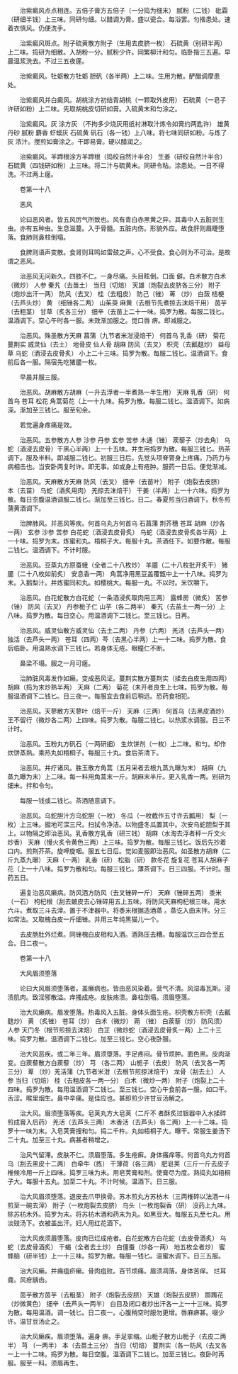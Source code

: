 <!-- { "loadSidebar": true } -->
　　治紫癜风点点相连。五倍子膏方五倍子（一分捣为细末） 腻粉（二钱） 砒霜（研细半钱）上三味。同研匀细。以醋调为膏。盛以瓷合。每浴罢。匀揩患处。速着衣慎风。仍便洗手。

　　治紫癜风斑点。附子硫黄散方附子（生用去皮脐一枚） 石硫黄（别研半两）上二味。捣研为细散。入胡粉一分。腻粉少许。同繁柳汁和匀。临卧揩三五遍。早晨温浆洗去。不过三五夜瘥。

　　治紫癜风。牡蛎散方牡蛎 胆矾（各半两）上二味。生用为散。酽醋调摩患处。

　　治紫癜风并白癜风。胡桃涂方初结青胡桃（一颗取外皮用） 石硫黄（一皂子许研如粉）上二味。先取胡桃皮切研如膏。入硫黄末和匀涂之。

　　治紫癜风。灰 涂方灰 （不拘多少烧灰用纸衬淋取汁炼令如膏约两匙许） 雄黄 丹砂 腻粉 麝香 虾蟆灰 石硫黄 矾石（各一钱）上八味。将七味同研如粉。与炼了灰 浓汁。搅煎如膏涂之。干即易膏。硬以醋润之。

　　治紫癜风。羊蹄根涂方羊蹄根（捣绞自然汁半合） 生姜（研绞自然汁半合） 石硫黄（四钱研如粉）上三味。将二汁与硫黄末。同研令粘。涂患处。一日不得洗。不过两上瘥。

　　卷第一十八

　　恶风

　　论曰恶风者。皆五风厉气所致也。风有青白赤黑黄之异。其毒中人五脏则生虫。亦有五种虫。生息滋蔓。入于骨髓。五脏内伤。形貌外应。故食肝则眉睫堕落。食肺则鼻柱倒塌。

　　食脾则语声变散。食肾则耳鸣如雷鼓之声。心不受食。食心则为不可治。是故谓之恶风。

　　治恶风无问新久。四肢不仁。一身尽痛。头目眩倒。口面 僻。白术散方白术（微炒） 人参 秦艽（去苗土） 当归（切焙） 天雄（炮裂去皮脐各三分） 附子（炮炒出汗一两） 防风（去叉） 桂（去粗皮） 防己（锉） 萆 （炒） 白蔹 桔梗（去芦头炒） 黄 （细锉各二两） 山茱萸 麻黄（去根节先煮掠去沫焙干用） 茵芋（去粗茎） 甘草（炙各三分） 细辛（去苗上二十一味。捣罗为散。每服二钱匕。温酒调下。空心午时各一服。未效渐加服之。觉口唇 痹。即减服之。

　　治恶风。殊圣散方天麻 菖蒲（九节者米泔浸焙干） 何首乌 乳香（研） 菊花 蔓荆实 威灵仙（去土） 地骨皮 仙人骨 胡麻 防风（去叉） 枳壳（去瓤麸炒） 益母草 乌蛇（酒浸去皮骨炙） 小上二十三味。捣罗为散。每服二钱匕。温酒调下。食前后各一服。隔宿先吃猪靥一枚。

　　早晨并服三服。

　　治恶风。胡麻散方胡麻（一升去浮者一半煮熟一半生用） 天麻 乳香（研） 何首乌 苍耳 松花 角蒿菊花（上一十九味。捣罗为散。每服二钱匕。温酒调下。如病深。渐加至三钱匕。服至旬余。

　　若觉遍身疼痛是效。

　　治恶风。五参散方人参 沙参 丹参 玄参 苦参 木通（锉） 蒺藜子（炒去角） 乌蛇（酒浸去皮骨）干黑心半两）上一十五味。并生用捣罗为散。每服三钱匕。热茶调下。服及半料。即减服二钱匕。初服三日后。先觉头项脊膂身上疼痛。乃药力与病相击也。当安卧两复时许。即无事。如或身上有疮肿。服药一日后。便觉渐减。

　　治恶风。天麻散方天麻 防风（去叉） 细辛（去苗叶） 附子（炮裂去皮脐） 本（去苗） 乌蛇（酒炙用肉） 羌掠去沫焙干） 干姜（半两）上一十六味。捣罗为散。每日空腹温酒调服二钱匕。渐加至三钱匕。日二。春夏煎当归酒调下。秋冬煎蒲黄酒调下。

　　治脾肺风。并恶风等疾。何首乌丸方何首乌 石菖蒲 荆芥穗 苍耳 胡麻（炒各一两） 玄参 沙参 苦参 白花蛇（酒浸去皮骨炙） 乌蛇（酒浸去皮骨炙各半两）上一十味。捣罗为末。炼蜜和丸。梧桐子大。每服十丸。茶酒任下。如要作散。每服二钱匕。温酒调下。不计时服。

　　治恶风。豆蒸丸方原蚕蛾（全者二十八枚炒） 羊靥（二十八枚批开炙干） 猪靥（二十八枚如前炙） 安息香一两） 角蒿净用黑豆盖覆甑中上一十八味。捣罗为末。入鹅梨汁。并炼蜜同和丸。如樱桃大。每服一丸。不以时。米饮嚼下。

　　治恶风。白花蛇散方白花蛇（一条酒浸炙取肉用三两） 露蜂房（微炙） 苦参（锉） 防风（去叉） 丹参栀子仁 山芋（各二两半） 秦艽（去苗土一两一分）上八味。捣罗为散。每日空心。用温酒调下二钱匕。至三钱匕。日再。

　　治恶风。威灵仙散方威灵仙（去土二两） 丹参（六两） 羌活（去芦头一两） 独活（去芦头一两） 苍耳（四两）芩（去黑心半两）上一十二味。捣罗为散。食后临卧。用温熟水调下三钱匕。若身体无疮。眼瞳仁不断。

　　鼻梁不塌。服之一月可瘥。

　　治肺脏风毒发作如癞。变成恶风证。蔓荆实散方蔓荆实（揉去白皮生用四两） 胡麻（捣为末炒熟半两） 天麻（二两） 菊花（未开者良生上七味。捣罗为散。每服温酒调下二钱匕。日三夜一。每服宜去食前后稍远。恐药食相犯。

　　治恶风。天蓼散方天蓼叶（焙干一斤） 天麻（三两） 何首乌（去黑皮酒炒） 王不留行（微炒各二两）上四味。捣罗为散。每服二钱匕。以热浆水调服。日三不计时。

　　治恶风。玉粉丸方矾石（一两研细） 生炊饼剂（一枚）上二味。和匀。却作炊饼蒸熟。乘热丸如梧桐子。每服三十丸。食后茶清下。

　　治恶风。并疗诸风。胜玉散方角蒿（五月采者去根九蒸九曝为末） 胡麻（九蒸九曝为末）上二味。每一料用角蒿末一斤。胡麻末半斤。更入乳香一两。别研为细末。拌和令匀。

　　每服一钱或二钱匕。茶酒随意调下。

　　治恶风。乌蛇胆汁方乌蛇胆（一枚） 冬瓜（一枚截作五寸许去瓤用） 梨（一枚）上三味。掘地可深三尺。扫拭令净洁。以物盛冬瓜置其中。次安乌蛇胆梨于其上。以物隔之即治恶风。乳香散方乳香（研三钱） 胡麻（水淘去浮者秤一斤文火炒香） 天麻（慢火炙令黄色三两）上三味。捣罗为散。每服三钱匕。饭后先抄着口内。煎荆芥茶。旋呷旋咽。服五七日后。觉如麦服即治恶风。如圣散方胡麻（二斤九蒸九曝） 天麻（一两） 乳香（研） 松脂（研） 款冬花 旋复花 苍耳人胡麻子花（上一十八味。捣罗为散和匀。每服三钱匕。薄茶调下。日三四服。不计时。服药五日。

　　遍复治恶风癞病。防风酒方防风（去叉锉碎一斤） 天麻（锉碎五两） 黍米（一石） 枸杞根（刮去皴皮去心锉碎用五上五味。将防风天麻枸杞根三味。用水六斗。煮取三斗去滓。置于不津器中。将黍米根据造酒蒸 。蒸讫入曲末拌。分三 如常法。又取槐白皮一斤细锉。并用三年纯黑猫儿一个。

　　去皮肠肚外烂煮。同锉槐白皮相和入酒。酒熟压去糟。每服温饮三四合至五合。日二夜一。

　　卷第一十八

　　大风眉须堕落

　　论曰大风眉须堕落者。盖癞病也。皆由恶风染着。营气不清。风湿毒瓦斯。浸渍肌肉。致淫邪散溢。痒搔成疮。皮肤疡溃。鼻柱倒塌。须眉堕落。

　　治大风癞病。眉发堕落。热毒风入五脏。身体头面生疮。枳壳散方枳壳（去瓤麸炒） 黄 （炙锉） 苍耳（炒） 白术（微炒） 蒴 （锉） 白蒺藜（炒） 防风须） 人参 天门冬（根节煎掠去沫焙） 白芷（微炒蛇（酒浸去皮骨炙一两）上二十三味。捣罗为散。温酒调下二钱匕。加至三钱匕。空心夜卧服。

　　治大风恶疾。或二年三年。眉须堕落。手足疼闷。骨节烦肿。面色黑。皮肉渐变。白蒺藜散方白蒺藜（炒） 芎 （各二两） 山栀子（去皮） 防风（去叉各一两三分） 萆 （炒）羌活蒲（九节者米泔（去根节煎掠沫焙干） 龙骨（刮去土） 人参 当归（切焙） 桂（去粗皮各一两一分） 白术（微炒一两） 附子（炮裂上二十四味。捣罗为散。每用温酒调下二钱匕。至三钱匕。空心午食前各一服。如口干。舌涩。喉里烟生。鼻中辛痛。是佳应也。甚即煎少许甘豆汤解之。

　　治大风。眉须堕落等疾。皂荚丸方大皂荚（二斤不 者酥炙过银器中入水揉碎煎成膏入后药） 羌活（去芦头三两） 木香活（去芦头）各二两）上一十二味。捣罗十一味为末。入皂荚膏搜和匀。捣二千杵。丸如梧桐子大。曝干。常服生姜汤下二十丸。加至三十丸。病甚者稍增之。

　　治风气留滞。皮肤不仁。须眉堕落。多生疮癣。身体瘙痒等。何首乌丸方何首乌（刮去黑皮十二两） 白牵牛（拣） 干薄荷（各三两） 肥皂荚（三斤一斤去皮子椎候冷用一斤上四味。捣罗三味为末。用皂荚膏和剂。使膏尽为度。熟捣丸如梧桐子大。每服十五丸。加至二十丸。不计时候。温酒下。日三服。

　　治大风眉须堕落。退皮去爪甲换骨。苏木煎丸方苏枋木（三两椎碎以法酒一斗煎至一碗去滓） 附子（一枚炮裂去皮脐） 乌头（一枚炮裂香（研） 没药上九味。除苏枋木外。捣罗为末。将苏枋木酒和药末为丸。如黑豆大。每服五丸至七丸。用淡豉汤下。衣被盖出汗。妇人用红花酒下。

　　治大风疾须眉堕落。皮肉已烂成疮者。白花蛇散方白花蛇（去皮骨酒炙） 乌蛇（去皮骨酒炙） 干蝎（全者去土炒） 白僵蚕（炒各一两） 地五枚全者炒） 蜜蜂脑（研半钱）上一十三味。捣罗为散。每服一钱匕。温蜜水调下。日三五服。

　　治大风癞。并痈疽疥癞。骨肉疽败。百节烦痛。眉须凋落。身体苦痒。 烂耳聋。风疳龋齿。

　　茵芋散方茵芋（去粗茎） 附子（炮裂去皮脐） 天雄（炮裂去皮脐） 踯躅花（炒微黄色） 细辛（去芦头一两半） 白目及闭口者炒出汗各一上一十三味。捣罗为散。每用温酒。调一钱匕。日二夜一。心腹稍空时服勿更增。唇麻痹甚。啜少许。温甘豆汤止之。

　　治大风癞疾。眉须堕落。遍身 痹。手足挛缩。山栀子散方山栀子（去皮二两半） 芎 （一两半） 本（去苗土三分） 当归（切焙） 蔓荆实（各一防风（去叉各一上一十二味。捣罗为散。每日空腹。温酒调下二钱匕。加至三钱匕。夜卧时再服。服至一料。须眉再生。

